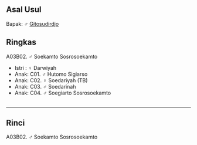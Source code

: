 ## Asal Usul

Bapak: ♂ [Gitosudirdjo][up] 

## Ringkas

A03B02. ♂ Soekamto Sosrosoekamto
	<br/>

*	Istri : ♀ Darwiyah 
	<br/>
*	Anak: C01. ♂ Hutomo Sigiarso
*	Anak: C02. ♀ Soedariyah (TB)
*	Anak: C03. ♂ Soedarinah
*	Anak: C04. ♂ Soegiarto Sosrosoekamto
	<br/><br/>

-- -- --

## Rinci

A03B02. ♂ Soekamto Sosrosoekamto
	<br/>

[up]: https://github.com/epsi-rns/gitodipuro/blob/master/tree/A03.md
